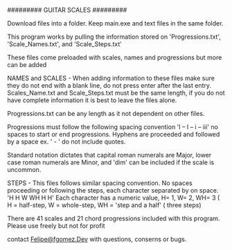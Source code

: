 ######### GUITAR SCALES #########

Download files into a folder. Keep main.exe and text files in the same folder.

This program works by pulling the information stored on 'Progressions.txt', 'Scale_Names.txt', and 'Scale_Steps.txt'

These files come preloaded with scales, names and progressions but more can be added

NAMES and SCALES - 
When adding information to these files make sure they do not end with a blank line, do not press enter after the last entry.
Scales_Name.txt and Scale_Steps.txt must be the same length, if you do not have complete information it is best to leave the files alone.

Progressions.txt can be any length as it not dependent on other files. 

Progressions must follow the following spacing convention 'I – I – i – iii' no spaces to start or end progressions.
Hyphens are proceeded and followed by a space ex. ' - ' do not include quotes.

Standard notation dictates that capital roman numerals are Major, lower case roman numerals are Minor, and 'dim' can be included if the scale is uncommon.

STEPS - 
This files follows similar spacing convention. No spaces proceeding or following the steps, each character separated by on space. 
'H H W WH H H'
Each character has a numeric value, H= 1, W= 2, WH= 3 ( H = half-step, W = whole-step, WH = 'step and a half' ( three steps)

There are 41 scales and 21 chord progressions included with this program. Please use freely but not for profit

contact Felipe@fgomez.Dev with questions, conserns or bugs.
